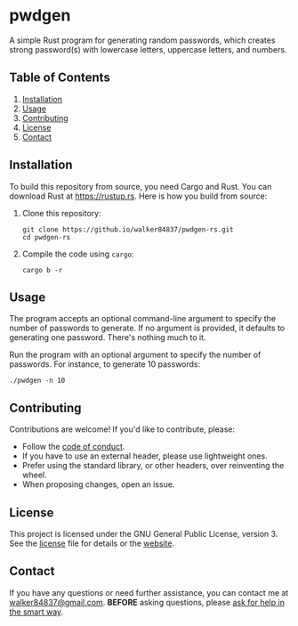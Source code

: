 # pwdgen

A simple Rust program for generating random passwords, which creates strong
password(s) with lowercase letters, uppercase letters, and numbers.

## Table of Contents

1.  [Installation](#installation)
2.  [Usage](#usage)
3.  [Contributing](#contributing)
4.  [License](#license)
5.  [Contact](#contact)

## Installation

To build this repository from source, you need Cargo and Rust. You can download
Rust at <https://rustup.rs>. Here is how you build from source:

1.  Clone this repository:
    ``` console
    git clone https://github.io/walker84837/pwdgen-rs.git
    cd pwdgen-rs
    ```
2.  Compile the code using `cargo`:
    ``` console
    cargo b -r
    ```

## Usage

The program accepts an optional command-line argument to specify the number of
passwords to generate. If no argument is provided, it defaults to generating one
password. There's nothing much to it.

Run the program with an optional argument to specify the number of passwords.
For instance, to generate 10 passwords:

``` console
./pwdgen -n 10
```

## Contributing

Contributions are welcome! If you'd like to contribute, please:

  - Follow the [code of conduct](CODE_OF_CONDUCT.md).
  - If you have to use an external header, please use lightweight ones.
  - Prefer using the standard library, or other headers, over reinventing the
    wheel.
  - When proposing changes, open an issue.

## License

This project is licensed under the GNU General Public License, version 3. See
the [license](LICENSE.md) file for details or the
[website](https://www.gnu.org/licenses/gpl-3.0.html).

## Contact

If you have any questions or need further assistance, you can contact me at
<walker84837@gmail.com>. **BEFORE** asking questions, please [ask for help in
the smart way](http://catb.org/~esr/faqs/smart-questions.html).
